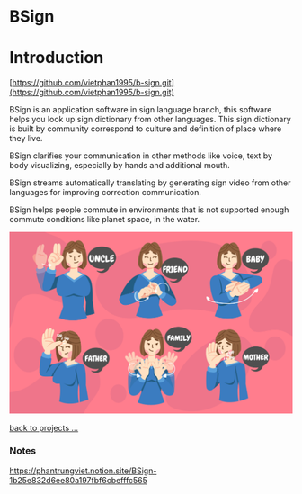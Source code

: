 # BSign

# Introduction

[https://github.com/vietphan1995/b-sign.git](https://github.com/vietphan1995/b-sign.git)

BSign is an application software in sign language branch, this software helps you look up sign dictionary from other languages. This sign dictionary is built by community correspond to culture and definition of place where they live.

BSign clarifies your communication in other methods like voice, text by body visualizing, especially by hands and additional mouth.

BSign streams automatically translating by generating sign video from other languages for improving correction communication.

BSign helps people commute in environments that is not supported enough commute conditions like planet space, in the water.

![image.png](image.png)

[back to projects …](https://github.com/vietphan1995/projects)

### Notes
https://phantrungviet.notion.site/BSign-1b25e832d6ee80a197fbf6cbefffc565